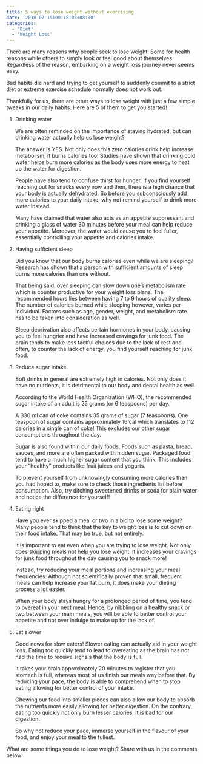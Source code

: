```yaml
---
title: 5 ways to lose weight without exercising
date: '2018-07-15T00:18:03+08:00'
categories:
  - 'Diet'
  - 'Weight Loss'
---
```

There are many reasons why people seek to lose weight. Some for health reasons while others to simply look or feel good about themselves. Regardless of the reason, embarking on a weight loss journey never seems easy.

Bad habits die hard and trying to get yourself to suddenly commit to a strict diet or extreme exercise schedule normally does not work out.

Thankfully for us, there are other ways to lose weight with just a few simple tweaks in our daily habits. Here are 5 of them to get you started!

1. Drinking water

	We are often reminded on the importance of staying hydrated, but can drinking water actually help us lose weight?
	
	The answer is YES. Not only does this zero calories drink help increase metabolism, it burns calories too! Studies have shown that drinking cold water helps burn more calories as the body uses more energy to heat up the water for digestion.
	
	People have also tend to confuse thirst for hunger. If you find yourself reaching out for snacks every now and then, there is a high chance that your body is actually dehydrated. So before you subconsciously add more calories to your daily intake, why not remind yourself to drink more water instead.
	
	Many have claimed that water also acts as an appetite suppressant and drinking a glass of water 30 minutes before your meal can help reduce your appetite. Moreover, the water would cause you to feel fuller, essentially controlling your appetite and calories intake. 

2. Having sufficient sleep

	Did you know that our body burns calories even while we are sleeping? Research has shown that a person with sufficient amounts of sleep burns more calories than one without.
	
	That being said, over sleeping can slow down one’s metabolism rate which is counter productive for your weight loss plans. The recommended hours lies between having 7 to 9 hours of quality sleep. The number of calories burned while sleeping however, varies per individual. Factors such as age, gender, weight, and metabolism rate has to be taken into consideration as well.
	
	Sleep deprivation also affects certain hormones in your body, causing you to feel hungrier and have increased cravings for junk food. The brain tends to make less tactful choices due to the lack of rest and often, to counter the lack of energy, you find yourself reaching for junk food. 

3. Reduce sugar intake

	Soft drinks in general are extremely high in calories. Not only does it have no nutrients, it is detrimental to our body and dental health as well.
	
	According to the World Health Organization (WHO), the recommended sugar intake of an adult is 25 grams (or 6 teaspoons) per day.
	
	A 330 ml can of coke contains 35 grams of sugar (7 teaspoons). One teaspoon of sugar contains approximately 16 cal which translates to 112 calories in a single can of coke! This excludes our other sugar consumptions throughout the day.
	
	Sugar is also found within our daily foods. Foods such as pasta, bread, sauces, and more are often packed with hidden sugar. Packaged food tend to have a much higher sugar content that you think. This includes your “healthy” products like fruit juices and yogurts.
	
	To prevent yourself from unknowingly consuming more calories than you had hoped to, make sure to check those ingredients list before consumption. Also, try ditching sweetened drinks or soda for plain water and notice the difference for yourself!
	
4. Eating right

	Have you ever skipped a meal or two in a bid to lose some weight? Many people tend to think that the key to weight loss is to cut down on their food intake. That may be true, but not entirely.
	
	It is important to eat even when you are trying to lose weight. Not only does skipping meals not help you lose weight, it increases your cravings for junk food throughout the day causing you to snack more!
	
	Instead, try reducing your meal portions and increasing your meal frequencies. Although not scientifically proven that small, frequent meals can help increase your fat burn, it does make your dieting process a lot easier.
	
	When your body stays hungry for a prolonged period of time, you tend to overeat in your next meal.  Hence, by nibbling on a healthy snack or two between your main meals, you wlll be able to better control your appetite and not over indulge to make up for the lack of.
	
5. Eat slower

	Good news for slow eaters! Slower eating can actually aid in your weight loss. Eating too quickly tend to lead to overeating as the brain has not had the time to receive signals that the body is full.
	
	It takes your brain approximately 20 minutes to register that you stomach is full, whereas most of us finish our meals way before that. By reducing your pace, the body is able to comprehend when to stop eating allowing for better control of your intake.
	
	Chewing our food into smaller pieces can also allow our body to absorb the nutrients  more easily allowing for better digestion. On the contrary, eating too quickly not only burn lesser calories, it is bad for our digestion.
	
	So why not reduce your pace, immerse yourself in the flavour of your food, and enjoy your meal to the fullest.

What are some things you do to lose weight? Share with us in the comments below!
